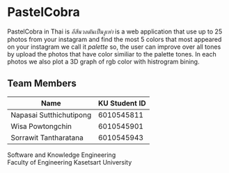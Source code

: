# PastelCobra
PastelCobra in Thai is _อีสีนวลมันเป็นงูเห่า_ is a web application that use up to 25 photos from your instagram and find the most 5 colors that most appeared on your instagram we call it _palette_ so, the user can improve over all tones by upload the photos that have color similiar to the palette tones. In each photos we also plot a 3D graph of rgb color with histrogram bining.


## Team Members 

Name  | KU Student ID
------------- | -------------
Napasai Sutthichutipong | 6010545811
Wisa Powtongchin | 6010545901
Sorrawit Tantharatana | 6010545943

Software and Knowledge Engineering \
Faculty of Engineering Kasetsart University
<!-- 
## Requirements

## Instruction -->

